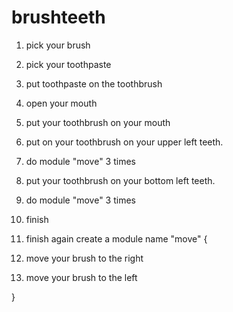 # brushteeth

1. pick your brush
2. pick your toothpaste
3. put toothpaste on the toothbrush 
4. open your mouth
5. put your toothbrush on your mouth
6. put on your toothbrush on your upper left teeth.
7. do module "move" 3 times 
8. put your toothbrush on your bottom left teeth.
9. do module "move" 3 times
10. finish
11. finish again
create a module name "move" {

  1. move your brush to the right
  2. move your brush to the left
  
 }
